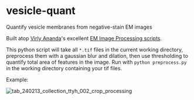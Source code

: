 # vesicle-quant
Quantify vesicle membranes from negative-stain EM images

Built atop [Virly Ananda](https://github.com/virlyananda)'s excellent [EM Image Processing scripts](https://github.com/virlyananda/EM-ImageProcessing).

This python script will take all `*.tif` files in the current working directory, preprocess them with a gaussian blur and dilation, then use thresholding to quantify total area of features in the image.  Run with `python preprocess.py` in the working directory containing your tif files.

Example:

![tab_240213_collection_ttyh_002_crop_processing](https://github.com/tribell4310/vesicle-quant/assets/67428134/250c0007-705b-4a09-ae5e-c69d9876a438)
